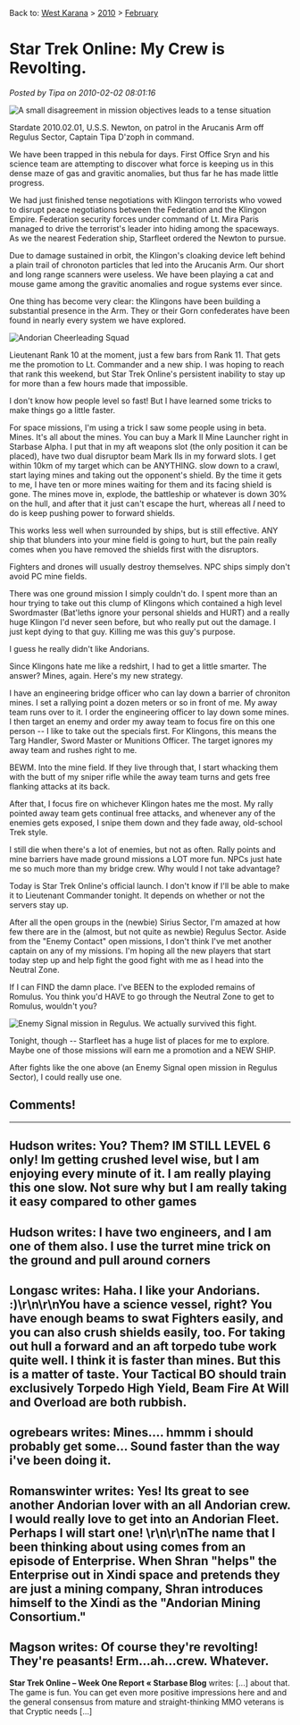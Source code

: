Back to: [West Karana](/posts/westkarana.md) > [2010](/posts/2010/westkarana.md) > [February](./westkarana.md)
# Star Trek Online: My Crew is Revolting.

*Posted by Tipa on 2010-02-02 08:01:16*

![](../../../uploads/2010/02/GameClient-2010-01-31-10-46-03-97.jpg "A small disagreement in mission objectives leads to a tense situation")

Stardate 2010.02.01, U.S.S. Newton, on patrol in the Arucanis Arm off Regulus Sector, Captain Tipa D'zoph in command.

We have been trapped in this nebula for days. First Office Sryn and his science team are attempting to discover what force is keeping us in this dense maze of gas and gravitic anomalies, but thus far he has made little progress. 

We had just finished tense negotiations with Klingon terrorists who vowed to disrupt peace negotiations between the Federation and the Klingon Empire. Federation security forces under command of Lt. Mira Paris managed to drive the terrorist's leader into hiding among the spaceways. As we the nearest Federation ship, Starfleet ordered the Newton to pursue.

Due to damage sustained in orbit, the Klingon's cloaking device left behind a plain trail of chronoton particles that led into the Arucanis Arm. Our short and long range scanners were useless. We have been playing a cat and mouse game among the gravitic anomalies and rogue systems ever since.

One thing has become very clear: the Klingons have been building a substantial presence in the Arm. They or their Gorn confederates have been found in nearly every system we have explored.

![](../../../uploads/2010/02/GameClient-2010-01-30-14-12-24-63.jpg "Andorian Cheerleading Squad")

Lieutenant Rank 10 at the moment, just a few bars from Rank 11. That gets me the promotion to Lt. Commander and a new ship. I was hoping to reach that rank this weekend, but Star Trek Online's persistent inability to stay up for more than a few hours made that impossible.

I don't know how people level so fast! But I have learned some tricks to make things go a little faster.

For space missions, I'm using a trick I saw some people using in beta. Mines. It's all about the mines. You can buy a Mark II Mine Launcher right in Starbase Alpha. I put that in my aft weapons slot (the only position it can be placed), have two dual disruptor beam Mark IIs in my forward slots. I get within 10km of my target which can be ANYTHING. slow down to a crawl, start laying mines and taking out the opponent's shield. By the time it gets to me, I have ten or more mines waiting for them and its facing shield is gone. The mines move in, explode, the battleship or whatever is down 30% on the hull, and after that it just can't escape the hurt, whereas all *I* need to do is keep pushing power to forward shields.

This works less well when surrounded by ships, but is still effective. ANY ship that blunders into your mine field is going to hurt, but the pain really comes when you have removed the shields first with the disruptors.

Fighters and drones will usually destroy themselves. NPC ships simply don't avoid PC mine fields.

There was one ground mission I simply couldn't do. I spent more than an hour trying to take out this clump of Klingons which contained a high level Swordmaster (Bat'leths ignore your personal shields and HURT) and a really huge Klingon I'd never seen before, but who really put out the damage. I just kept dying to that guy. Killing me was this guy's purpose.

I guess he really didn't like Andorians.

Since Klingons hate me like a redshirt, I had to get a little smarter. The answer? Mines, again. Here's my new strategy.

I have an engineering bridge officer who can lay down a barrier of chroniton mines. I set a rallying point a dozen meters or so in front of me. My away team runs over to it. I order the engineering officer to lay down some mines. I then target an enemy and order my away team to focus fire on this one person -- I like to take out the specials first. For Klingons, this means the Targ Handler, Sword Master or Munitions Officer. The target ignores my away team and rushes right to me.

BEWM. Into the mine field. If they live through that, I start whacking them with the butt of my sniper rifle while the away team turns and gets free flanking attacks at its back.

After that, I focus fire on whichever Klingon hates me the most. My rally pointed away team gets continual free attacks, and whenever any of the enemies gets exposed, I snipe them down and they fade away, old-school Trek style.

I still die when there's a lot of enemies, but not as often. Rally points and mine barriers have made ground missions a LOT more fun. NPCs just hate me so much more than my bridge crew. Why would I not take advantage?

Today is Star Trek Online's official launch. I don't know if I'll be able to make it to Lieutenant Commander tonight. It depends on whether or not the servers stay up.

After all the open groups in the (newbie) Sirius Sector, I'm amazed at how few there are in the (almost, but not quite as newbie) Regulus Sector. Aside from the "Enemy Contact" open missions, I don't think I've met another captain on any of my missions. I'm hoping all the new players that start today step up and help fight the good fight with me as I head into the Neutral Zone.

If I can FIND the damn place. I've BEEN to the exploded remains of Romulus. You think you'd HAVE to go through the Neutral Zone to get to Romulus, wouldn't you?

![](../../../uploads/2010/02/GameClient-2010-02-01-22-03-34-96.jpg "Enemy Signal mission in Regulus. We actually survived this fight.")

Tonight, though -- Starfleet has a huge list of places for me to explore. Maybe one of those missions will earn me a promotion and a NEW SHIP.

After fights like the one above (an Enemy Signal open mission in Regulus Sector), I could really use one.
## Comments!
---
**Hudson** writes: You? Them? IM STILL LEVEL 6 only! Im getting crushed level wise, but I am enjoying every minute of it. I am really playing this one slow. Not sure why but I am really taking it easy compared to other games
---
**Hudson** writes: I have two engineers, and I am one of them also. I use the turret mine trick on the ground and pull around corners
---
**Longasc** writes: Haha. I like your Andorians. :)\r\n\r\nYou have a science vessel, right? You have enough beams to swat Fighters easily, and you can also crush shields easily, too. For taking out hull a forward and an aft torpedo tube work quite well. I think it is faster than mines. But this is a matter of taste. Your Tactical BO should train exclusively Torpedo High Yield, Beam Fire At Will and Overload are both rubbish.
---
**ogrebears** writes: Mines.... hmmm i should probably get some... Sound faster than the way i've been doing it.
---
**Romanswinter** writes: Yes! Its great to see another Andorian lover with an all Andorian crew. I would really love to get into an Andorian Fleet. Perhaps I will start one! \r\n\r\nThe name that I been thinking about using comes from an episode of Enterprise. When Shran "helps" the Enterprise out in Xindi space and pretends they are just a mining company, Shran introduces himself to the Xindi as the "Andorian Mining Consortium."
---
**Magson** writes: Of course they're revolting!  They're peasants!  Erm...ah...crew.  Whatever.
---
**Star Trek Online &#8211; Week One Report &laquo; Starbase Blog** writes: [...] about that. The game is fun. You can get even more positive impressions here and  and the general consensus from mature and straight-thinking MMO veterans is that Cryptic needs [...]
